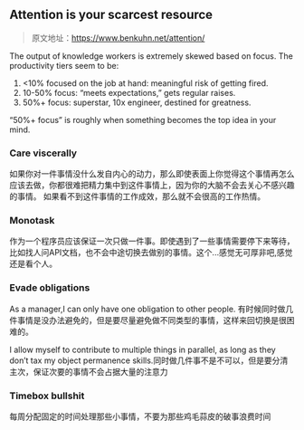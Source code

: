 ## Attention is your scarcest resource
> 原文地址：<https://www.benkuhn.net/attention/>

The output of knowledge workers is extremely skewed based on focus. The productivity tiers seem to be:
1. <10% focused on the job at hand: meaningful risk of getting fired.
2. 10-50% focus: “meets expectations,” gets regular raises.
3. 50%+ focus: superstar, 10x engineer, destined for greatness.

“50%+ focus” is roughly when something becomes the top idea in your mind.
### Care viscerally
如果你对一件事情没什么发自内心的动力，那么即使表面上你觉得这个事情再怎么应该去做，你都很难把精力集中到这件事情上，因为你的大脑不会去关心不感兴趣的事情。
如果看不到这件事情的工作成效，那么就不会很高的工作热情。
### Monotask
作为一个程序员应该保证一次只做一件事。即使遇到了一些事情需要停下来等待，比如找人问API文档，也不会中途切换去做别的事情。这个...感觉无可厚非吧,感觉还是看个人。
### Evade obligations
As a manager,I can only have one obligation to other people.
有时候同时做几件事情是没办法避免的，但是要尽量避免做不同类型的事情，这样来回切换是很困难的。

I allow myself to contribute to multiple things in parallel, as long as they don’t tax my object permanence skills.同时做几件事不是不可以，但是要分清主次，保证次要的事情不会占据大量的注意力
### Timebox bullshit
每周分配固定的时间处理那些小事情，不要为那些鸡毛蒜皮的破事浪费时间


